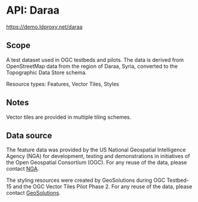 # API: Daraa

https://demo.ldproxy.net/daraa

## Scope

A test dataset used in OGC testbeds and pilots. The data is derived from OpenStreetMap data from the region of Daraa, Syria, converted to the Topographic Data Store schema.

Resource types: Features, Vector Tiles, Styles

## Notes

Vector tiles are provided in multiple tiling schemes.

## Data source

The feature data was provided by the US National Geospatial Intelligence Agency (NGA) for development, testing and demonstrations in initiatives of the Open Geospatial Consortium (OGC). For any reuse of the data, please contact [NGA](https://www.nga.mil/).

The styling resources were created by GeoSolutions during OGC Testbed-15 and the OGC Vector Tiles Pilot Phase 2. For any reuse of the data, please contact [GeoSolutions](https://www.geosolutionsgroup.com/).
